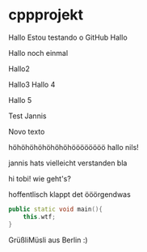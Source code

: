 # cppprojekt


Hallo
Estou testando o GitHub
Hallo

Hallo noch einmal

Hallo2

Hallo3
Hallo 4

Hallo 5

Test Jannis


Novo texto





höhöhöhöhöhöhöhöööööööö
hallo nils!

jannis hats vielleicht verstanden
bla

hi tobi! wie geht's?

hoffentlisch klappt det
ööörgendwas

``` c++
public static void main(){
	this.wtf;
}
```
GrüßliMüsli aus Berlin :) 
